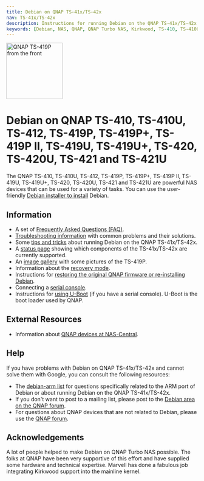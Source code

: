 ```yaml
---
title: Debian on QNAP TS-41x/TS-42x
nav: TS-41x/TS-42x
description: Instructions for running Debian on the QNAP TS-41x/TS-42x
keywords: [Debian, NAS, QNAP, QNAP Turbo NAS, Kirkwood, TS-410, TS-410U, TS-412, TS-419P, TS-419U, TS-420, TS-421]
---
```


<div class="right">
<img src = "images/r_qnap_ts419p.jpg" class="border" alt="QNAP TS-419P from the front" width="148" height="148" />
</div>

<h1>Debian on QNAP TS-410, TS-410U, TS-412, TS-419P, TS-419P+, TS-419P II, TS-419U, TS-419U+, TS-420, TS-420U, TS-421 and TS-421U</h1>

The QNAP TS-410, TS-410U, TS-412, TS-419P, TS-419P+, TS-419P II, TS-419U, TS-419U+, TS-420, TS-420U, TS-421 and TS-421U
are powerful NAS devices that can be used for a variety of tasks.  You can
use the user-friendly <a href = "install/">Debian installer to install</a>
Debian.

<h2>Information</h2>

<ul>

<li>A set of <a href = "faq/">Frequently Asked Questions (FAQ)</a>.</li>

<li><a href = "troubleshooting/">Troubleshooting information</a> with common
problems and their solutions.</li>

<li>Some <a href = "tips/">tips and tricks</a> about running Debian on the
QNAP TS-41x/TS-42x.</li>

<li>A <a href = "status/">status page</a> showing which components of the
TS-41x/TS-42x are currently supported.</li>

<li>An <a href = "gallery/">image gallery</a> with some pictures of the
TS-419P.</li>

<li>Information about the <a href = "recovery/">recovery mode</a>.</li>

<li>Instructions for <a href = "deinstall/">restoring the original QNAP
firmware or re-installing Debian</a>.</li>

<li>Connecting a <a href = "serial/">serial console</a>.</li>

<li>Instructions for <a href = "uboot/">using U-Boot</a> (if you have a
serial console).  U-Boot is the boot loader used by QNAP.</li>

</ul>

<h2>External Resources</h2>

<ul>

<li>Information about <a href = "http://qnap.nas-central.org/">QNAP devices
at NAS-Central</a>.</li>

</ul>

<h2>Help</h2>

If you have problems with Debian on QNAP TS-41x/TS-42x and cannot solve
them with Google, you can consult the following resources:

<ul>

<li>The <a href = "http://lists.debian.org/debian-arm/">debian-arm list</a>
for questions specifically related to the ARM port of Debian or about
running Debian on the QNAP TS-41x/TS-42x.</li>

<li>If you don't want to post to a mailing list, please post to the
<a href = "http://forum.qnap.com/viewforum.php?f=147">Debian area
on the QNAP forum</a>.</li>

<li>For questions about QNAP devices that are not related to Debian,
please use the <a href = "http://forum.qnap.com/">QNAP forum</a>.</li>

</ul>

<h2>Acknowledgements</h2>

A lot of people helped to make Debian on QNAP Turbo NAS possible.  The
folks at QNAP have been very supportive of this effort and have supplied
some hardware and technical expertise.  Marvell has done a fabulous job
integrating Kirkwood support into the mainline kernel.

